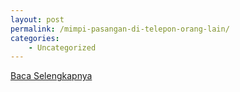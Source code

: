 ```yaml
---
layout: post
permalink: /mimpi-pasangan-di-telepon-orang-lain/
categories:
    - Uncategorized
---
```


[Baca Selengkapnya](/06)